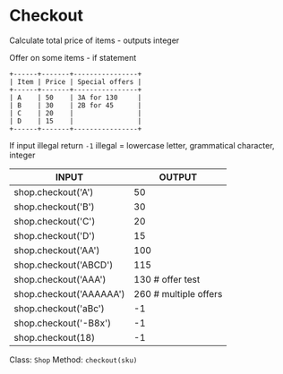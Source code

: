 # Checkout
Calculate total price of items - outputs integer

Offer on some items - if statement 

```
+------+-------+----------------+
| Item | Price | Special offers |
+------+-------+----------------+
| A    | 50    | 3A for 130     |
| B    | 30    | 2B for 45      |
| C    | 20    |                |
| D    | 15    |                |
+------+-------+----------------+
```

If input illegal return `-1`
illegal = lowercase letter, grammatical character, integer

INPUT | OUTPUT
------|-------
shop.checkout('A') | 50
shop.checkout('B') | 30
shop.checkout('C') | 20
shop.checkout('D') | 15
shop.checkout('AA') | 100
shop.checkout('ABCD') | 115
shop.checkout('AAA') | 130 # offer test
shop.checkout('AAAAAA') | 260 # multiple offers
shop.checkout('aBc') | -1
shop.checkout('-B8x')| -1
shop.checkout(18) | -1

Class: `Shop`
Method: `checkout(sku)`